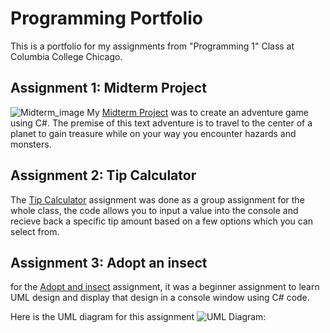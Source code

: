 # Programming Portfolio

This is a portfolio for my assignments from "Programming 1" Class at Columbia College Chicago.

## Assignment 1: Midterm Project
![Midterm_image](https://github.com/MBBProgramming/Michael-Booth/blob/main/To%20the%20Core%20image.png?raw=true)
My [Midterm Project](https://github.com/MBBProgramming/MBB/tree/b80cfb0fa7037bcae991e4c07eca75138719af0a/ToTheCore/ToTheCore) was to create an adventure game using C#.
The premise of this text adventure is to travel to the center of a planet to gain treasure while on your way you encounter hazards and monsters.

## Assignment 2: Tip Calculator
The [Tip Calculator](https://github.com/MBBProgramming/MBB/tree/e08c2fa512197d35a26ac937d0ae8cdb28fcd857/Tip%20Calculator/Tip%20Calculator) assignment was done as a group assignment for the whole class, the code allows you to input a value into the console and recieve back a specific tip amount based on a few options which you can select from.

## Assignment 3: Adopt an insect
for the [Adopt and insect](https://github.com/MBBProgramming/MBB/tree/0bfe5c2f900c23125ac16b5467f3c807679da79a/Adopt%20an%20Insect/Adopt%20an%20Insect) assignment, it was a beginner assignment to learn UML design and display that design in a console window using C# code.

Here is the UML diagram for this assignment ![UML Diagram:](https://github.com/MBBProgramming/Michael-Booth/blob/main/Adopt%20and%20insect.png?raw=true)
